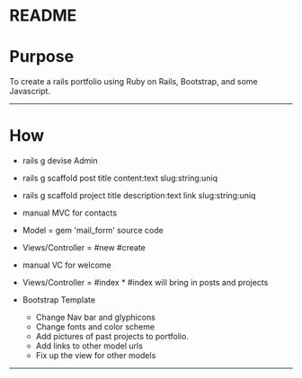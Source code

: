 # README

# Purpose #
To create a rails portfolio using Ruby on Rails, Bootstrap, and some Javascript.

- - - -
# How #
*  rails g devise Admin
*  rails g scaffold post title content:text slug:string:uniq
*  rails g scaffold project title description:text link slug:string:uniq
*  manual MVC for contacts
  *  Model = gem 'mail_form' source code
  *  Views/Controller = #new #create
*  manual VC for welcome
  *  Views/Controller = #index
    * #index will bring in posts and projects

* Bootstrap Template 
  *  Change Nav bar and glyphicons
  *  Change fonts and color scheme
  * Add pictures of past projects to portfolio.
  * Add links to other model urls
  * Fix up the view for other models

- - - -
